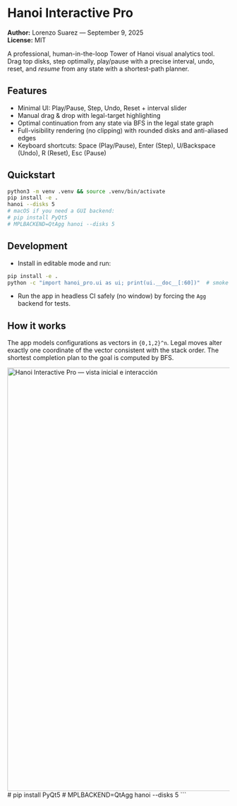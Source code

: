 # Hanoi Interactive Pro

**Author:** Lorenzo Suarez — September 9, 2025  
**License:** MIT

A professional, human-in-the-loop Tower of Hanoi visual analytics tool. Drag top disks, step optimally,
play/pause with a precise interval, undo, reset, and *resume* from any state with a shortest-path planner.

## Features
- Minimal UI: Play/Pause, Step, Undo, Reset + interval slider
- Manual drag & drop with legal-target highlighting
- Optimal continuation from any state via BFS in the legal state graph
- Full-visibility rendering (no clipping) with rounded disks and anti-aliased edges
- Keyboard shortcuts: Space (Play/Pause), Enter (Step), U/Backspace (Undo), R (Reset), Esc (Pause)

## Quickstart
```bash
python3 -m venv .venv && source .venv/bin/activate
pip install -e .
hanoi --disks 5
# macOS if you need a GUI backend:
# pip install PyQt5
# MPLBACKEND=QtAgg hanoi --disks 5
```

## Development
- Install in editable mode and run:
```bash
pip install -e .
python -c "import hanoi_pro.ui as ui; print(ui.__doc__[:60])"  # smoke import
```
- Run the app in headless CI safely (no window) by forcing the `Agg` backend for tests.

## How it works
The app models configurations as vectors in `{0,1,2}^n`. Legal moves alter exactly one coordinate of the vector
consistent with the stack order. The shortest completion plan to the goal is computed by BFS.

<picture>
  <img alt="Hanoi Interactive Pro — vista inicial e interacción" src="https://github.com/user-attachments/assets/30540229-c007-44b6-84aa-7d547011f8c0" width="960">
</picture>
# pip install PyQt5
# MPLBACKEND=QtAgg hanoi --disks 5
```
